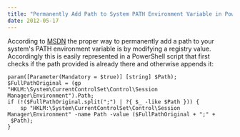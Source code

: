 ```yaml
---
title: "Permanently Add Path to System PATH Environment Variable in PowerShell"
date: 2012-05-17
---
```

<div xmlns="http://www.w3.org/1999/xhtml"><div>
  According to <a href="http://sequelguy.tumblr.com/post/19438594681">MSDN</a> the proper way to permanently add a path to your system's PATH environment variable is by modifying a registry value.
  Accordingly this is easily represented in a PowerShell script that first checks if the path provided is already there and otherwise appends it:
  <pre><code>param([Parameter(Mandatory = $true)] [string] $Path);<br />$FullPathOriginal = (gp "HKLM:\System\CurrentControlSet\Control\Session Manager\Environment").Path;<br />if (!($FullPathOriginal.split(";") | ?{ $_ -like $Path })) {<br />    sp "HKLM:\System\CurrentControlSet\Control\Session Manager\Environment" -name Path -value ($FullPathOriginal + ";" +<br /> $Path);<br />}</code></pre></div></div>
